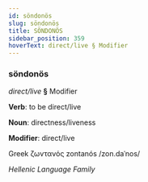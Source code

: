 ```yaml
---
id: söndonös
slug: söndonös
title: SÖNDONÖS
sidebar_position: 359
hoverText: direct/live § Modifier
---
```


### söndonös

*direct/live* **§** Modifier

**Verb**: to be direct/live

**Noun**: directness/liveness

**Modifier**: direct/live

Greek ζωντανός zontanós /zon.daˈnos/

*Hellenic Language Family*
